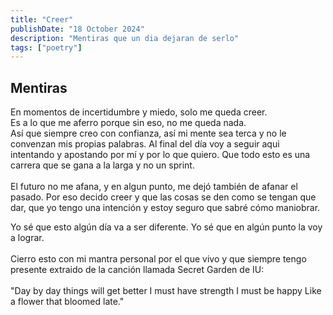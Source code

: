 ```yaml
---
title: "Creer"
publishDate: "18 October 2024"
description: "Mentiras que un dia dejaran de serlo"
tags: ["poetry"]
---
```


## Mentiras

En momentos de incertidumbre y miedo, solo me queda creer. <br>
Es a lo que me aferro porque sin eso, no me queda nada. <br>
Así que siempre creo con confianza, así mi mente sea terca y no le
convenzan mis propias palabras. Al final del día voy a seguir aqui
intentando y apostando por mí y por lo que quiero. Que todo esto
es una carrera que se gana a la larga y no un sprint. <br>
<br>
El futuro no me afana, y en algun punto, me dejó también de afanar el pasado.
Por eso decido creer y que las cosas se den como se tengan que dar, que yo
tengo una intención y estoy seguro que sabré cómo maniobrar. <br>

Yo sé que esto algún día va a ser diferente. Yo sé que en algún punto la voy a lograr. <br>
<br>
Cierro esto con mi mantra personal por el que vivo y que siempre tengo presente extraido de la canción llamada
Secret Garden de IU:<br>
<br>
"Day by day things will get better
I must have strength
I must be happy
Like a flower that bloomed late."

